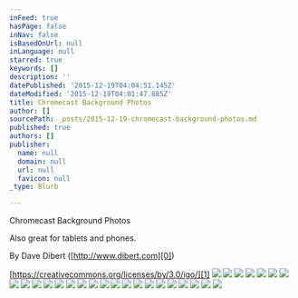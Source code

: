 ```yaml
---
inFeed: true
hasPage: false
inNav: false
isBasedOnUrl: null
inLanguage: null
starred: true
keywords: []
description: ''
datePublished: '2015-12-19T04:04:51.145Z'
dateModified: '2015-12-19T04:01:47.885Z'
title: Chromecast Background Photos
author: []
sourcePath: _posts/2015-12-19-chromecast-background-photos.md
published: true
authors: []
publisher:
  name: null
  domain: null
  url: null
  favicon: null
_type: Blurb

---
```

Chromecast Background Photos

Also great for tablets and phones.

By Dave Dibert ([http://www.dibert.com][0])

[https://creativecommons.org/licenses/by/3.0/igo/][1]
![](https://the-grid-user-content.s3-us-west-2.amazonaws.com/3603b49d-6e85-4556-9b23-10ae73685efd.jpg)
![](https://the-grid-user-content.s3-us-west-2.amazonaws.com/6f025389-b403-41be-8088-623b9e140489.jpg)
![](https://the-grid-user-content.s3-us-west-2.amazonaws.com/debbf543-38b5-4afb-ac7b-fbf445336018.jpg)
![](https://the-grid-user-content.s3-us-west-2.amazonaws.com/b8a1f613-a27d-4eb1-bcce-f0f84aa41478.jpg)
![](https://the-grid-user-content.s3-us-west-2.amazonaws.com/1b9a6c7f-3a08-43fc-8a87-c12b40013c92.jpg)
![](https://the-grid-user-content.s3-us-west-2.amazonaws.com/65e2d88f-3b90-42da-87dc-ee5fab3bbbc2.jpg)
![](https://the-grid-user-content.s3-us-west-2.amazonaws.com/6ad86dd2-aa96-41ec-bda7-b8d996044b3b.jpg)
![](https://the-grid-user-content.s3-us-west-2.amazonaws.com/c916c27c-7c8d-47b8-baab-6fab278b005c.jpg)
![](https://the-grid-user-content.s3-us-west-2.amazonaws.com/dbad9fa0-61fb-43a5-b383-9f382180249f.jpg)
![](https://the-grid-user-content.s3-us-west-2.amazonaws.com/53e2422a-ab8a-4d51-afe8-b4cb4a20fbcd.jpg)
![](https://the-grid-user-content.s3-us-west-2.amazonaws.com/47c42e2f-df2b-43e2-a60f-6078f2b2e20b.jpg)
![](https://the-grid-user-content.s3-us-west-2.amazonaws.com/c0db3fa4-31d1-4a8c-91e8-ce85c666eae3.jpg)
![](https://the-grid-user-content.s3-us-west-2.amazonaws.com/94914465-caff-42e7-b61b-0c193ce1c96e.jpg)
![](https://the-grid-user-content.s3-us-west-2.amazonaws.com/86aa2c74-ab00-4a91-9def-66c9cd4dbc27.jpg)
![](https://the-grid-user-content.s3-us-west-2.amazonaws.com/4c3d1bf4-4e07-4026-a147-8a67fb0f0299.jpg)
![](https://the-grid-user-content.s3-us-west-2.amazonaws.com/d054b43f-62d2-4c52-a560-b07d375943d1.jpg)
![](https://the-grid-user-content.s3-us-west-2.amazonaws.com/f5599f61-97c6-4239-a31c-674722fd01fe.jpg)
![](https://the-grid-user-content.s3-us-west-2.amazonaws.com/548c46ae-016b-4fc1-ac0f-0ad101fe249a.jpg)
![](https://the-grid-user-content.s3-us-west-2.amazonaws.com/dc6377c1-15ce-433d-b93b-58e94b2c05c2.jpg)
![](https://the-grid-user-content.s3-us-west-2.amazonaws.com/92d93429-e479-41e2-bc5a-9a744630d837.jpg)
![](https://the-grid-user-content.s3-us-west-2.amazonaws.com/8e0678ac-18e9-4236-81f5-261a8a03a14f.jpg)
![](https://the-grid-user-content.s3-us-west-2.amazonaws.com/a11ecd4d-c878-4ac6-a785-a6ebdb87f7b7.jpg)
![](https://the-grid-user-content.s3-us-west-2.amazonaws.com/6a619c1e-3fcc-4c0a-b76c-7a9d8c1e4808.jpg)
![](https://the-grid-user-content.s3-us-west-2.amazonaws.com/cdd95bea-4e37-4a20-b3aa-f24f8376e658.jpg)
![](https://the-grid-user-content.s3-us-west-2.amazonaws.com/9b111f4c-d0fc-404a-abe8-ce91bcc67f51.jpg)
![](https://the-grid-user-content.s3-us-west-2.amazonaws.com/99c0ca06-9a1c-4f7f-a55a-5b057d0ea52d.JPG)

[0]: http://www.dibert.com/
[1]: https://creativecommons.org/licenses/by/3.0/igo/